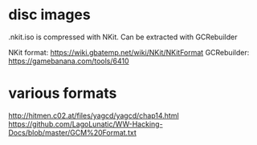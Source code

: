 # disc images

.nkit.iso is compressed with NKit. Can be extracted with GCRebuilder

NKit format: https://wiki.gbatemp.net/wiki/NKit/NKitFormat
GCRebuilder: https://gamebanana.com/tools/6410


# various formats

http://hitmen.c02.at/files/yagcd/yagcd/chap14.html
https://github.com/LagoLunatic/WW-Hacking-Docs/blob/master/GCM%20Format.txt
